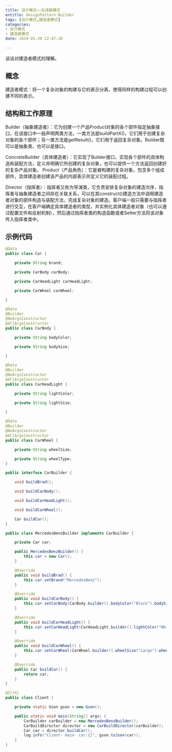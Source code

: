 ```yaml
---
title: 设计模式——生成器模式
entitle: DesignPattern-Builder
tags: [设计模式,建造者模式]
categories:
- 设计模式
- 建造者模式
date: 2019-05-29 22:47:20

---
```

谈谈对建造者模式的理解。
<!--more-->

## 概念
建造者模式：将一个复杂对象的构建与它的表示分离，使得同样的构建过程可以创建不同的表示。

## 结构和工作原理

Builder（抽象建造者）：它为创建一个产品Product对象的各个部件指定抽象接口，在该接口中一般声明两类方法，一类方法是buildPartX()，它们用于创建复杂对象的各个部件；另一类方法是getResult()，它们用于返回复杂对象。Builder既可以是抽象类，也可以是接口。

ConcreteBuilder（具体建造者）：它实现了Builder接口，实现各个部件的具体构造和装配方法，定义并明确它所创建的复杂对象，也可以提供一个方法返回创建好的复杂产品对象。
Product（产品角色）：它是被构建的复杂对象，包含多个组成部件，具体建造者创建该产品的内部表示并定义它的装配过程。

Director（指挥者）：指挥者又称为导演类，它负责安排复杂对象的建造次序，指挥者与抽象建造者之间存在关联关系，可以在其construct()建造方法中调用建造者对象的部件构造与装配方法，完成复杂对象的建造。客户端一般只需要与指挥者进行交互，在客户端确定具体建造者的类型，并实例化具体建造者对象（也可以通过配置文件和反射机制），然后通过指挥者类的构造函数或者Setter方法将该对象传入指挥者类中。

## 示例代码

```java
@Data
public class Car {

    private String brand;

    private CarBody carBody;

    private CarHeadLight carHeadLight;

    private CarWheel carWheel;

}

```

```java
@Data
@Builder
@NoArgsConstructor
@AllArgsConstructor
public class CarBody {

    private String bodyColor;

    private String bodySize;

}
```

```java
@Data
@Builder
@NoArgsConstructor
@AllArgsConstructor
public class CarHeadLight {

    private String lightColor;

    private String lightSize;

}

```

```java
@Data
@Builder
@NoArgsConstructor
@AllArgsConstructor
public class CarWheel {

    private String wheelSize;

    private String wheelType;
}

```

```java
public interface CarBuilder {

    void buildBrad();

    void buildCarBody();

    void buildCarHeadLight();

    void buildCarWheel();

    Car buildCar();
}

```

```java
public class MercedesBenzBuilder implements CarBuilder {

    private Car car;

    public MercedesBenzBuilder() {
        this.car = new Car();
    }

    @Override
    public void buildBrad() {
        this.car.setBrand("MercedesBenz");
    }

    @Override
    public void buildCarBody() {
        this.car.setCarBody(CarBody.builder().bodyColor("Black").bodySize("Large").build());
    }

    @Override
    public void buildCarHeadLight() {
        this.car.setCarHeadLight(CarHeadLight.builder().lightColor("White").lightSize("Large").build());
    }

    @Override
    public void buildCarWheel() {
        this.car.setCarWheel(CarWheel.builder().wheelSize("Large").wheelType("HighLevel").build());
    }

    @Override
    public Car buildCar() {
        return car;
    }
}
```

```java
@Slf4j
public class Client {

    private static Gson gson = new Gson();

    public static void main(String[] args) {
        CarBuilder carBuilder = new MercedesBenzBuilder();
        CarBuildDirector director = new CarBuildDirector(carBuilder);
        Car car = director.buildCar();
        log.info("Client- main- car:{}", gson.toJson(car));
    }
}

```



